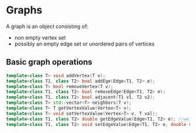 # Graphs

A graph is an object consisting of:

- non empty vertex set
- possibly an empty edge set or unordered pairs of vertices

## Basic graph operations

```c++
template<class T> void addVertex(T v);
template<class T1, class T2> bool addEge(Edge<T1, T2> e);
template<class T> bool removeVertex(T v);
template<class T1, class T2> bool removeEdge(Edge<T1, T2> e);
template<class T1, class T2> bool adjacent(T1 v1, T2 v2);
template<class T> std::vector<T> neighbors(T v);
template<class T> T getVertexValue(Vertex<T> v);
template<class T> void setVertexValue(Vertex<T> v, T val);
template<class T1, class T2> double getEdgeValue(Edge<T1, T2> e); //weight
template<class T1, class T2> void setEdgeValue(Edge<T1, T2> e, double v);
```

